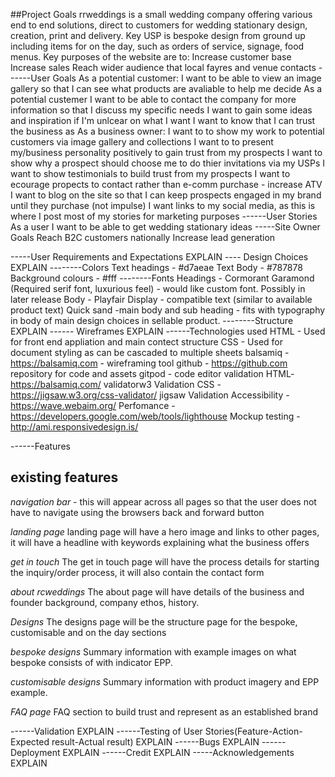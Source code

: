 ##Project Goals
rrweddings is a small wedding company offering various end to end solutions, direct to customers for wedding stationary design, creation, print and delivery.  Key USP is bespoke design from ground up including items for on the day, such as orders of service, signage, food menus.  Key purposes of the website are to:
Increase customer base
Increase sales
Reach wider audience that local fayres and venue contacts
------User Goals
As a potential customer:
I want to be able to view an image gallery so that I can see what products are avaliable to help me decide
As a potential custemer I want to be able to contact the company for more information so that I discuss my specific needs
I want to gain some ideas and inspiration if I'm unlcear on what I want
I want to know that I can trust the business as
As a business owner:
I want to to show my work to potential customers via image gallery and collections
I want to to present my/business personality positively to gain trust from my prospects
I want to show why a prospect should choose me to do thier invitations via my USPs
I want to show testimonials to build trust from my prospects
I want to ecourage propects to contact rather than e-comm purchase - increase ATV
I want to blog on the site so that I can keep prospects engaged in my brand until they purchase (not impulse)
I want links to my social media, as this is where I post most of my stories for marketing purposes
------User Stories
As a user I want to be able to get wedding stationary ideas
-----Site Owner Goals
Reach B2C customers nationally
Increase lead generation

-----User Requirements and Expectations
EXPLAIN
---- Design Choices
EXPLAIN
--------Colors
Text headings - #d7aeae
Text Body - #787878
Background colours - #fff
--------Fonts
Headings - Cormorant Garamond (Required serif font, luxurious feel) - would like custom font. Possibly in later release
Body - Playfair Display - compatible text (similar to available product text)
Quick sand -main body and sub heading - fits with typography in body of main design choices in sellable product.
--------Structure
EXPLAIN
------ Wireframes
EXPLAIN
------Technologies used
HTML - Used for front end appliation and main contect structure
CSS - Used for document styling as can be cascaded to multiple sheets
balsamiq - https://balsamiq.com - wireframing tool
github - https://github.com repository for code and assets
gitpod - code editor
validation HTML- https://balsamiq.com/ validatorw3
Validation CSS - https://jigsaw.w3.org/css-validator/ jigsaw
Validation Accessibility - https://wave.webaim.org/
Perfomance - https://developers.google.com/web/tools/lighthouse
Mockup testing - http://ami.responsivedesign.is/

------Features
## existing features
_navigation bar_ - this will appear across all pages so that the user does not have to navigate using the browsers back and forward button

_landing page_ landing page will have a hero image and links to other pages, it will have a headline with keywords explaining what the business offers

_get in touch_
The get in touch page will have the process details for starting the inquiry/order process, it will also contain the contact form

_about rcweddings_
The about page will have details of the business and founder background, company ethos, history.

_Designs_
The designs page will be the structure page for the bespoke, customisable and on the day sections

_bespoke designs_
Summary information with example images on what bespoke consists of with indicator EPP.

_customisable designs_
Summary information with product imagery and EPP example.

_FAQ page_
FAQ section to build trust and represent as an established brand

------Validation
EXPLAIN
------Testing of User Stories(Feature-Action-Expected result-Actual result)
EXPLAIN
------Bugs
EXPLAIN
------Deployment
EXPLAIN
------Credit
EXPLAIN
-----Acknowledgements
EXPLAIN